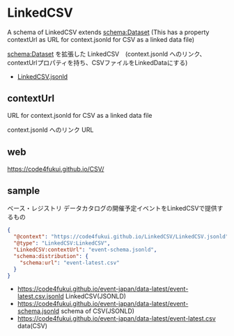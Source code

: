 # LinkedCSV

A schema of LinkedCSV extends [schema:Dataset](https://schema.org/Dataset) (This has a property contextUrl as URL for context.jsonld for CSV as a linked data file)

[schema:Dataset](https://schema.org/Dataset) を拡張した LinkedCSV　(context.jsonld へのリンク、contextUrlプロパティを持ち、CSVファイルをLinkedDataにする)

- [LinkedCSV.jsonld](LinkedCSV.jsonld)

## contextUrl

URL for context.jsonld for CSV as a linked data file

context.jsonld へのリンク URL

## web

https://code4fukui.github.io/CSV/

## sample

ベース・レジストリ データカタログの開催予定イベントをLinkedCSVで提供するもの

```json
{
  "@context": "https://code4fukui.github.io/LinkedCSV/LinkedCSV.jsonld",
  "@type": "LinkedCSV:LinkedCSV",
  "LinkedCSV:contextUrl": "event-schema.jsonld",
  "schema:distribution": {
    "schema:url": "event-latest.csv"
  }
}
```

- https://code4fukui.github.io/event-japan/data-latest/event-latest.csv.jsonld LinkedCSV(JSONLD)
- https://code4fukui.github.io/event-japan/data-latest/event-schema.jsonld schema of CSV(JSONLD)
- https://code4fukui.github.io/event-japan/data-latest/event-latest.csv data(CSV)

